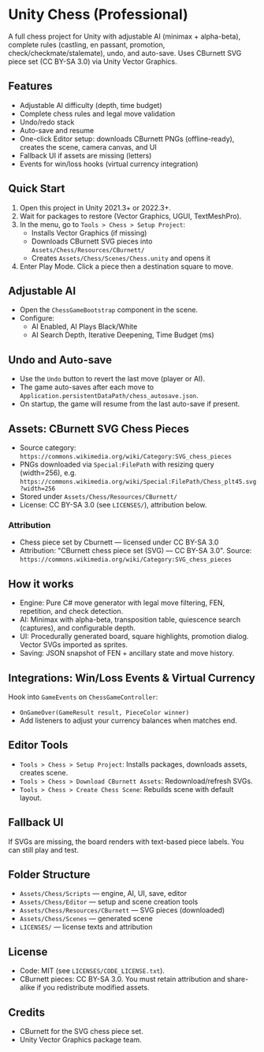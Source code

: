 # Unity Chess (Professional)

A full chess project for Unity with adjustable AI (minimax + alpha-beta), complete rules (castling, en passant, promotion, check/checkmate/stalemate), undo, and auto-save. Uses CBurnett SVG piece set (CC BY-SA 3.0) via Unity Vector Graphics.

## Features
- Adjustable AI difficulty (depth, time budget)
- Complete chess rules and legal move validation
- Undo/redo stack
- Auto-save and resume
- One-click Editor setup: downloads CBurnett PNGs (offline-ready), creates the scene, camera canvas, and UI
- Fallback UI if assets are missing (letters)
- Events for win/loss hooks (virtual currency integration)

## Quick Start
1. Open this project in Unity 2021.3+ or 2022.3+.
2. Wait for packages to restore (Vector Graphics, UGUI, TextMeshPro).
3. In the menu, go to `Tools > Chess > Setup Project`:
   - Installs Vector Graphics (if missing)
   - Downloads CBurnett SVG pieces into `Assets/Chess/Resources/CBurnett/`
   - Creates `Assets/Chess/Scenes/Chess.unity` and opens it
4. Enter Play Mode. Click a piece then a destination square to move.

## Adjustable AI
- Open the `ChessGameBootstrap` component in the scene.
- Configure:
  - AI Enabled, AI Plays Black/White
  - AI Search Depth, Iterative Deepening, Time Budget (ms)

## Undo and Auto-save
- Use the `Undo` button to revert the last move (player or AI).
- The game auto-saves after each move to `Application.persistentDataPath/chess_autosave.json`.
- On startup, the game will resume from the last auto-save if present.

## Assets: CBurnett SVG Chess Pieces
- Source category: `https://commons.wikimedia.org/wiki/Category:SVG_chess_pieces`
- PNGs downloaded via `Special:FilePath` with resizing query (width=256), e.g. `https://commons.wikimedia.org/wiki/Special:FilePath/Chess_plt45.svg?width=256`
- Stored under `Assets/Chess/Resources/CBurnett/`
- License: CC BY-SA 3.0 (see `LICENSES/`), attribution below.

### Attribution
- Chess piece set by Cburnett — licensed under CC BY-SA 3.0
- Attribution: "CBurnett chess piece set (SVG) — CC BY-SA 3.0". Source: `https://commons.wikimedia.org/wiki/Category:SVG_chess_pieces`

## How it works
- Engine: Pure C# move generator with legal move filtering, FEN, repetition, and check detection.
- AI: Minimax with alpha-beta, transposition table, quiescence search (captures), and configurable depth.
- UI: Procedurally generated board, square highlights, promotion dialog. Vector SVGs imported as sprites.
- Saving: JSON snapshot of FEN + ancillary state and move history.

## Integrations: Win/Loss Events & Virtual Currency
Hook into `GameEvents` on `ChessGameController`:
- `OnGameOver(GameResult result, PieceColor winner)`
- Add listeners to adjust your currency balances when matches end.

## Editor Tools
- `Tools > Chess > Setup Project`: Installs packages, downloads assets, creates scene.
- `Tools > Chess > Download CBurnett Assets`: Redownload/refresh SVGs.
- `Tools > Chess > Create Chess Scene`: Rebuilds scene with default layout.

## Fallback UI
If SVGs are missing, the board renders with text-based piece labels. You can still play and test.

## Folder Structure
- `Assets/Chess/Scripts` — engine, AI, UI, save, editor
- `Assets/Chess/Editor` — setup and scene creation tools
- `Assets/Chess/Resources/CBurnett` — SVG pieces (downloaded)
- `Assets/Chess/Scenes` — generated scene
- `LICENSES/` — license texts and attribution

## License
- Code: MIT (see `LICENSES/CODE_LICENSE.txt`).
- CBurnett pieces: CC BY-SA 3.0. You must retain attribution and share-alike if you redistribute modified assets.

## Credits
- CBurnett for the SVG chess piece set.
- Unity Vector Graphics package team.